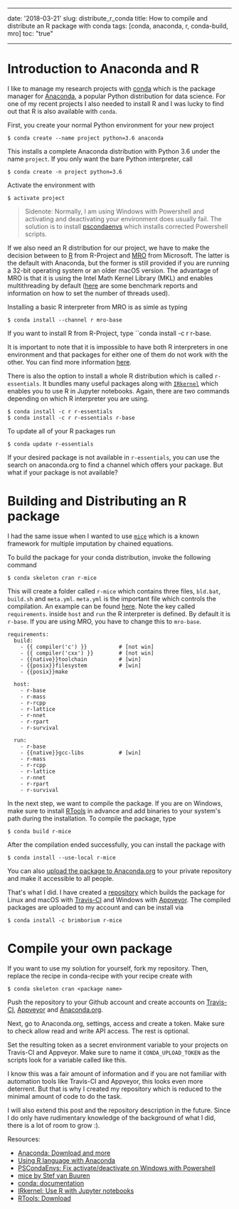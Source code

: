 
---

date: '2018-03-21'
slug: distribute_r_conda
title: How to compile and distribute an R package with conda
tags: [conda, anaconda, r, conda-build, mro]
toc: "true"

---

# Introduction to Anaconda and R

I like to manage my research projects with [conda][6] which is the package
manager for [Anaconda][7], a popular Python distribution for data science. For
one of my recent projects I also needed to install R and I was lucky to find
out that R is also available with ``conda``.

First, you create your normal Python environment for your new project

    $ conda create --name project python=3.6 anaconda

This installs a complete Anaconda distribution with Python 3.6 under the name
``project``. If you only want the bare Python interpreter, call

    $ conda create -n project python=3.6

Activate the environment with

    $ activate project

> Sidenote: Normally, I am using Windows with Powershell and activating and
deactivating your environment does usually fail. The solution is to install
[pscondaenvs][2] which installs corrected
Powershell scripts.

If we also need an R distribution for our project, we have to make the decision
between to [R](https://www.r-project.org/) from R-Project and
[MRO](https://mran.microsoft.com/open) from Microsoft. The latter is the
default with Anaconda, but the former is still provided if you are running a
32-bit operating system or an older macOS version. The advantage of MRO is that
it is using the Intel Math Kernel Library (MKL) and enables multithreading by
default ([here](https://mran.microsoft.com/documents/rro/multithread) are some
benchmark reports and information on how to set the number of threads used).

Installing a basic R interpreter from MRO is as simle as typing

    $ conda install --channel r mro-base

If you want to install R from R-Project, type ``conda install -c r r-base.

It is important to note that it is impossible to have both R interpreters in
one environment and that packages for either one of them do not work with the
other. You can find more information [here][4].

There is also the option to install a whole R distribution which is called
``r-essentials``. It bundles many useful packages along with [``IRkernel``][8]
which enables you to use R in Jupyter notebooks. Again, there are two commands
depending on which R interpreter you are using.

    $ conda install -c r r-essentials
    $ conda install -c r r-essentials r-base

To update all of your R packages run

    $ conda update r-essentials

If your desired package is not available in ``r-essentials``, you can use the
search on anaconda.org to find a channel which offers your package. But what if
your package is not available?

# Building and Distributing an R package

I had the same issue when I wanted to use [``mice``][3] which is a known
framework for multiple imputation by chained equations.

To build the package for your conda distribution, invoke the following command

    $ conda skeleton cran r-mice

This will create a folder called ``r-mice`` which contains three files,
``bld.bat``, ``build.sh`` and ``meta.yml``. ``meta.yml`` is the important file
which controls the compilation. An example can be found [here][1]. Note the key
called ``requirements``. inside ``host`` and ``run`` the R interpreter is
defined. By default it is ``r-base``. If you are using MRO, you have to change
this to ``mro-base``.

````
requirements:
  build:
    - {{ compiler('c') }}          # [not win]
    - {{ compiler('cxx') }}        # [not win]
    - {{native}}toolchain          # [win]
    - {{posix}}filesystem          # [win]
    - {{posix}}make

  host:
    - r-base
    - r-mass
    - r-rcpp
    - r-lattice
    - r-nnet
    - r-rpart
    - r-survival

  run:
    - r-base
    - {{native}}gcc-libs           # [win]
    - r-mass
    - r-rcpp
    - r-lattice
    - r-nnet
    - r-rpart
    - r-survival
````

In the next step, we want to compile the package. If you are on Windows, make
sure to install [RTools][9] in advance and add binaries to your system's path
during the installation. To compile the package, type

    $ conda build r-mice

After the compilation ended successfully, you can install the package with

    $ conda install --use-local r-mice

You can also [upload the package to Anaconda.org][10] to your private
repository and make it accessible to all people.

That's what I did. I have created a [repository][11] which builds the package
for Linux and macOS with [Travis-CI][12] and Windows with [Appveyor][13]. The
compiled packages are uploaded to my account and can be install via

    $ conda install -c brimborium r-mice


# Compile your own package

If you want to use my solution for yourself, fork my repository. Then, replace
the recipe in conda-recipe with your recipe create with

    $ conda skeleton cran <package name>

Push the repository to your Github account and create accounts on [Travis-
CI][12], [Appveyor][13] and [Anaconda.org](https://anaconda.org/).

Next, go to Anaconda.org, settings, access and create a token. Make sure to
check allow read and write API access. The rest is optional.

Set the resulting token as a secret environment variable to your projects on
Travis-CI and Appveyor. Make sure to name it ``CONDA_UPLOAD_TOKEN`` as the
scripts look for a variable called like this.

I know this was a fair amount of information and if you are not familiar with
automation tools like Travis-CI and Appveyor, this looks even more deterrent.
But that is why I created my repository which is reduced to the minimal amount
of code to do the task.

I will also extend this post and the repository description in the future.
Since I do only have rudimentary knowledge of the background of what I did,
there is a lot of room to grow :).

Resources:

- [Anaconda: Download and more][7]
- [Using R language with Anaconda][5]
- [PSCondaEnvs: Fix activate/deactivate on Windows with Powershell][2]
- [mice by Stef van Buuren][3]
- [conda: documentation][6]
- [IRkernel: Use R with Jupyter notebooks][8]
- [RTools: Download][9]

[1]: https://github.com/tobiasraabe/r-mice/blob/master/conda-recipe/meta.yaml
[2]: https://github.com/BCSharp/PSCondaEnvs
[3]: https://github.com/stefvanbuuren/mice
[4]: https://github.com/conda-forge/r-base-feedstock/issues/34
[5]: https://docs.anaconda.com/anaconda/user-guide/tasks/use-r-language
[6]: https://conda.io/docs/
[7]: https://www.anaconda.com/distribution/
[8]: https://github.com/IRkernel/IRkernel
[9]: https://cran.r-project.org/bin/windows/Rtools/
[10]: https://www.anaconda.com/blog/developer-blog/conda-data-science/
[11]: https://github.com/tobiasraabe/r-mice
[12]: https://www.travis-ci.org/
[13]: https://www.appveyor.com/
